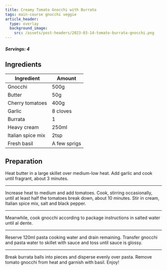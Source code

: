 ```yaml
---
title: Creamy Tomato Gnocchi with Burrata
tags: main-course gnocchi veggie
article_header:
  type: overlay
  background_image:
    src: /assets/post-headers/2023-03-14-tomato-burrata-gnocchi.png
---
```


##### Servings: 4

## Ingredients

| Ingredient        | Amount       |
| ----------------- | ------------ |
| Gnocchi           | 500g         |
| Butter            | 50g          |
| Cherry tomatoes   | 400g         |
| Garlic            | 8 cloves     |
| Burrata           | 1            |
| Heavy cream       | 250ml        |
| Italian spice mix | 2tsp         |
| Fresh basil       | A few sprigs |

## Preparation

Heat butter in a large skillet over medium-low heat. Add garlic and cook until fragrant, about 3 minutes.

---

Increase heat to medium and add tomatoes. Cook, stirring occasionally, until at least half the tomatoes break down, about 10 minutes. Stir in cream, Italian spice mix, salt and black pepper.

---

Meanwhile, cook gnocchi according to package instructions in salted water until al dente.

---

Reserve 120ml pasta cooking water and drain remaining. Transfer gnocchi and pasta water to skillet with sauce and toss until sauce is glossy.

---

Break burrata balls into pieces and disperse evenly over pasta. Remove tomato gnocchi from heat and garnish with basil. Enjoy!
